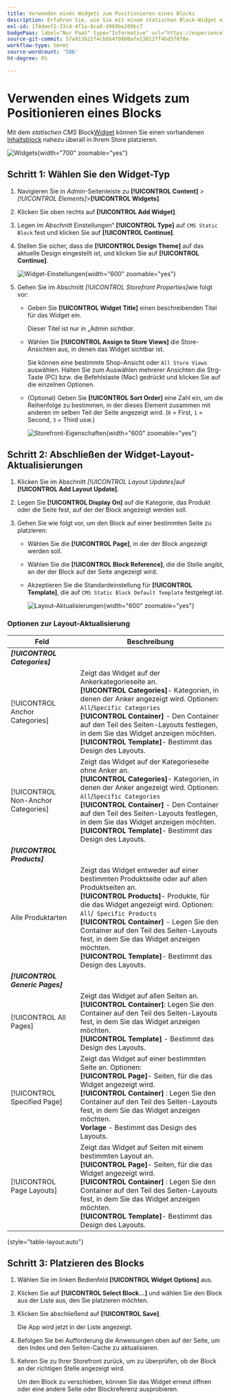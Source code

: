 ```yaml
---
title: Verwenden eines Widgets zum Positionieren eines Blocks
description: Erfahren Sie, wie Sie mit einem statischen Block-Widget einen vorhandenen Inhalt nahezu überall in Ihrem Store platzieren können.
exl-id: 174deef2-33c4-4f1a-8ca8-4969be209bc7
badgePaas: label="Nur PaaS" type="Informative" url="https://experienceleague.adobe.com/en/docs/commerce/user-guides/product-solutions" tooltip="Gilt nur für Adobe Commerce in Cloud-Projekten (von Adobe verwaltete PaaS-Infrastruktur) und lokale Projekte."
source-git-commit: 57a913b21f4cbbb4f0800afe13012ff46d578f8e
workflow-type: tm+mt
source-wordcount: '586'
ht-degree: 0%

---
```


# Verwenden eines Widgets zum Positionieren eines Blocks

Mit dem _statischen CMS_ Block[Widget](widgets.md) können Sie einen vorhandenen [Inhaltsblock](blocks.md) nahezu überall in Ihrem Store platzieren.

![Widgets](./assets/widgets.png){width="700" zoomable="yes"}

## Schritt 1: Wählen Sie den Widget-Typ

1. Navigieren Sie in _Admin_-Seitenleiste zu **[!UICONTROL Content]** > _[!UICONTROL Elements]_>**[!UICONTROL Widgets]**.

1. Klicken Sie oben rechts auf **[!UICONTROL Add Widget]**.

1. Legen _im Abschnitt_ Einstellungen“ **[!UICONTROL Type]** auf `CMS Static Block` fest und klicken Sie auf **[!UICONTROL Continue]**.

1. Stellen Sie sicher, dass die **[!UICONTROL Design Theme]** auf das aktuelle Design eingestellt ist, und klicken Sie auf **[!UICONTROL Continue]**.

   ![Widget-Einstellungen](./assets/widget-settings.png){width="600" zoomable="yes"}

1. Gehen Sie im Abschnitt _[!UICONTROL Storefront Properties]_&#x200B;wie folgt vor:

   - Geben Sie **[!UICONTROL Widget Title]** einen beschreibenden Titel für das Widget ein.

     Dieser Titel ist nur in „Admin _sichtbar_.

   - Wählen Sie **[!UICONTROL Assign to Store Views]** die Store-Ansichten aus, in denen das Widget sichtbar ist.

     Sie können eine bestimmte Shop-Ansicht oder `All Store Views` auswählen. Halten Sie zum Auswählen mehrerer Ansichten die Strg-Taste (PC) bzw. die Befehlstaste (Mac) gedrückt und klicken Sie auf die einzelnen Optionen.

   - (Optional) Geben Sie **[!UICONTROL Sort Order]** eine Zahl ein, um die Reihenfolge zu bestimmen, in der dieses Element zusammen mit anderen im selben Teil der Seite angezeigt wird. (`0` = First, `1` = Second, `3` = Third usw.)

     ![Storefront-Eigenschaften](./assets/widget-storefront-properties.png){width="600" zoomable="yes"}

## Schritt 2: Abschließen der Widget-Layout-Aktualisierungen

1. Klicken Sie im Abschnitt _[!UICONTROL Layout Updates]_&#x200B;auf **[!UICONTROL Add Layout Update]**.

1. Legen Sie **[!UICONTROL Display On]** auf die Kategorie, das Produkt oder die Seite fest, auf der der Block angezeigt werden soll.

1. Gehen Sie wie folgt vor, um den Block auf einer bestimmten Seite zu platzieren:

   - Wählen Sie die **[!UICONTROL Page]**, in der der Block angezeigt werden soll.

   - Wählen Sie die **[!UICONTROL Block Reference]**, die die Stelle angibt, an der der Block auf der Seite angezeigt wird.

   - Akzeptieren Sie die Standardeinstellung für **[!UICONTROL Template]**, die auf `CMS Static Block Default Template` festgelegt ist.

     ![Layout-Aktualisierungen](./assets/widget-layout-update-home-page.png){width="600" zoomable="yes"}

### Optionen zur Layout-Aktualisierung

| Feld | Beschreibung |
|--- |--- |
| **_[!UICONTROL Categories]_** |  |
| [!UICONTROL Anchor Categories] | Zeigt das Widget auf der Ankerkategorieseite an.<br/>**[!UICONTROL Categories]**- Kategorien, in denen der Anker angezeigt wird. Optionen: `All`/`Specific Categories`<br/>**[!UICONTROL Container]** - Den Container auf den Teil des Seiten-Layouts festlegen, in dem Sie das Widget anzeigen möchten.<br/>**[!UICONTROL Template]**- Bestimmt das Design des Layouts. |
| [!UICONTROL Non-Anchor Categories] | Zeigt das Widget auf der Kategorieseite ohne Anker an.<br/>**[!UICONTROL Categories]**- Kategorien, in denen der Anker angezeigt wird. Optionen: `All`/`Specific Categories`<br/>**[!UICONTROL Container]** - Den Container auf den Teil des Seiten-Layouts festlegen, in dem Sie das Widget anzeigen möchten.<br/>**[!UICONTROL Template]**- Bestimmt das Design des Layouts. |
| **_[!UICONTROL Products]_** |  |
| Alle Produktarten | Zeigt das Widget entweder auf einer bestimmten Produktseite oder auf allen Produktseiten an. <br/>**[!UICONTROL Products]**- Produkte, für die das Widget angezeigt wird. Optionen: `All`/` Specific Products`<br/>**[!UICONTROL Container]** - Legen Sie den Container auf den Teil des Seiten-Layouts fest, in dem Sie das Widget anzeigen möchten.<br/>**[!UICONTROL Template]**- Bestimmt das Design des Layouts. |
| **_[!UICONTROL Generic Pages]_** |  |
| [!UICONTROL All Pages] | Zeigt das Widget auf allen Seiten an. <br/>**[!UICONTROL Container]**: Legen Sie den Container auf den Teil des Seiten-Layouts fest, in dem Sie das Widget anzeigen möchten.<br/>**[!UICONTROL Template]** - Bestimmt das Design des Layouts. |
| [!UICONTROL Specified Page] | Zeigt das Widget auf einer bestimmten Seite an. Optionen: <br/>**[!UICONTROL Page]**- Seiten, für die das Widget angezeigt wird.<br/>**[!UICONTROL Container]** : Legen Sie den Container auf den Teil des Seiten-Layouts fest, in dem Sie das Widget anzeigen möchten.<br/>**Vorlage** - Bestimmt das Design des Layouts. |
| [!UICONTROL Page Layouts] | Zeigt das Widget auf Seiten mit einem bestimmten Layout an. <br/>**[!UICONTROL Page]**- Seiten, für die das Widget angezeigt wird.<br/>**[!UICONTROL Container]** : Legen Sie den Container auf den Teil des Seiten-Layouts fest, in dem Sie das Widget anzeigen möchten.<br/>**[!UICONTROL Template]**- Bestimmt das Design des Layouts. |

{style="table-layout:auto"}

## Schritt 3: Platzieren des Blocks

1. Wählen Sie im linken Bedienfeld **[!UICONTROL Widget Options]** aus.

1. Klicken Sie auf **[!UICONTROL Select Block…]** und wählen Sie den Block aus der Liste aus, den Sie platzieren möchten.

1. Klicken Sie abschließend auf **[!UICONTROL Save]**.

   Die App wird jetzt in der Liste angezeigt.

1. Befolgen Sie bei Aufforderung die Anweisungen oben auf der Seite, um den Index und den Seiten-Cache zu aktualisieren.

1. Kehren Sie zu Ihrer Storefront zurück, um zu überprüfen, ob der Block an der richtigen Stelle angezeigt wird.

   Um den Block zu verschieben, können Sie das Widget erneut öffnen oder eine andere Seite oder Blockreferenz ausprobieren.
